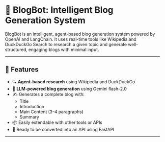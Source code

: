 # 📝 BlogBot: Intelligent Blog Generation System

BlogBot is an intelligent, agent-based blog generation system powered by OpenAI and LangChain. It uses real-time tools like Wikipedia and DuckDuckGo Search to research a given topic and generate well-structured, engaging blogs with minimal input.

---

## 🚀 Features

- 🔍 **Agent-based research** using Wikipedia and DuckDuckGo
- 🧠 **LLM-powered blog generation** using Gemini flash-2.0
- ✍️ Generates a complete blog with:
  - Title
  - Introduction
  - Main Content (3–4 paragraphs)
  - Summary
- 📦 Easily extendable with other tools or APIs
- 🔧 Ready to be converted into an API using FastAPI

---


